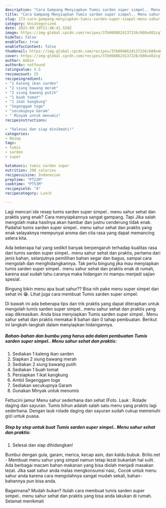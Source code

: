 ```yaml
---
description: "Cara Gampang Menyiapkan Tumis sarden super simpel.. Menu sahur sehat dan praktis, Bikin Ngiler"
title: "Cara Gampang Menyiapkan Tumis sarden super simpel.. Menu sahur sehat dan praktis, Bikin Ngiler"
slug: 273-cara-gampang-menyiapkan-tumis-sarden-super-simpel-menu-sahur-sehat-dan-praktis-bikin-ngiler
category: Uncategorized
date: 2022-09-10T21:48:41.520Z
image: https://img-global.cpcdn.com/recipes/37b068862d137226/680x482cq70/tumis-sarden-super-simpel-menu-sahur-sehat-dan-praktis-foto-resep-utama.jpg
hideToc: false
enableToc: true
enableTocContent: false
thumbnail: https://img-global.cpcdn.com/recipes/37b068862d137226/680x482cq70/tumis-sarden-super-simpel-menu-sahur-sehat-dan-praktis-foto-resep-utama.jpg
cover: https://img-global.cpcdn.com/recipes/37b068862d137226/680x482cq70/tumis-sarden-super-simpel-menu-sahur-sehat-dan-praktis-foto-resep-utama.jpg
author: Admin
authorAv: notfound
ratingvalue: 4.5
reviewcount: 25
recipeingredient:
- "1 kaleng ikan sarden"
- "2 siung bawang merah"
- "2 siung bawang putih"
- "1 buah tomat"
- "1 ikat kangkung"
- "Segenggam toge"
- "secukupnya Garam"
- " Minyak untuk menumis"
recipeinstructions:

- "Selesai dan siap dinikmati!"
categories:
- Resep
tags:
- tumis
- sarden
- super

katakunci: tumis sarden super 
nutrition: 298 calories
recipecuisine: Indonesian
preptime: "PT22M"
cooktime: "PT53M"
recipeyield: "4"
recipecategory: Lunch

---
```



Lagi mencari ide resep tumis sarden super simpel.. menu sahur sehat dan praktis yang enak? Cara menyiapkannya sangat gampang. Tapi Jika salah mengolah maka hasilnya akan hambar dan justru cenderung tidak enak. Padahal tumis sarden super simpel.. menu sahur sehat dan praktis yang enak selayaknya mempunyai aroma dan cita rasa yang dapat memancing selera kita.


Ada beberapa hal yang sedikit banyak berpengaruh terhadap kualitas rasa dari tumis sarden super simpel.. menu sahur sehat dan praktis, pertama dari jenis bahan, selanjutnya pemilihan bahan segar dan bagus, sampai cara mengolah dan menghidangkannya. Tak perlu bingung jika mau menyiapkan tumis sarden super simpel.. menu sahur sehat dan praktis enak di rumah, karena asal sudah tahu caranya maka hidangan ini mampu menjadi sajian spesial.

Bingung bikin menu apa buat sahur?? Bisa nih pake menu super simpel dan sehat ini 😁. Lihat juga cara membuat Tumis sarden super simpel.


Di bawah ini ada beberapa tips dan trik praktis yang dapat diterapkan untuk mengolah tumis sarden super simpel.. menu sahur sehat dan praktis yang siap dikreasikan. Anda bisa menyiapkan Tumis sarden super simpel.. Menu sahur sehat dan praktis memakai 8 bahan dan 0 tahap pembuatan. Berikut ini langkah-langkah dalam menyiapkan hidangannya.

<!--inarticleads1-->

##### Bahan-bahan dan bumbu yang harus ada dalam pembuatan Tumis sarden super simpel.. Menu sahur sehat dan praktis:

1. Sediakan 1 kaleng ikan sarden
1. Siapkan 2 siung bawang merah
1. Sediakan 2 siung bawang putih
1. Sediakan 1 buah tomat
1. Persiapkan 1 ikat kangkung
1. Ambil Segenggam toge
1. Sediakan secukupnya Garam
1. Gunakan  Minyak untuk menumis


Fettucini jamur Menu sahur sederhana dan sehat (Foto. Lauk : Rolade daging dan sayuran. Tumis bihun adalah salah satu menu yang praktis lagi sederhana. Dengan lauk rolade daging dan sayuran sudah cukup memenuhi gizi untuk puasa. 

<!--inarticleads2-->

##### Step by step untuk buat Tumis sarden super simpel.. Menu sahur sehat dan praktis:


1. Selesai dan siap dihidangkan!

Bumbui dengan gula, garam, merica, kecap asin, dan kaldu bubuk. Brilio.net - Membuat menu sahur yang simpel namun tetap lezat bukanlah hal sulit. Ada berbagai macam bahan makanan yang bisa diolah menjadi masakan lezat. Jika saat sahur anda malas mengkonsumsi nasi,. Cocok untuk menu sahur anda karena cara mengolahnya sangat mudah sekali, bahan-bahannya pun bisa anda. 

Bagaimana? Mudah bukan? Itulah cara membuat tumis sarden super simpel.. menu sahur sehat dan praktis yang bisa anda lakukan di rumah. Selamat menikmati
